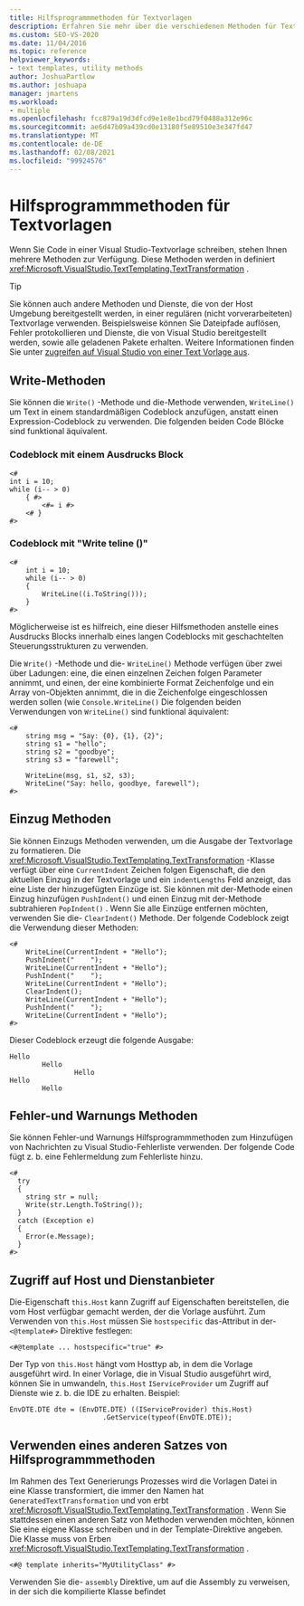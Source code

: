 ```yaml
---
title: Hilfsprogrammmethoden für Textvorlagen
description: Erfahren Sie mehr über die verschiedenen Methoden für Textvorlagen-Hilfsprogramme, die Ihnen beim Schreiben von Code in Visual Studio zur Verfügung stehen.
ms.custom: SEO-VS-2020
ms.date: 11/04/2016
ms.topic: reference
helpviewer_keywords:
- text templates, utility methods
author: JoshuaPartlow
ms.author: joshuapa
manager: jmartens
ms.workload:
- multiple
ms.openlocfilehash: fcc879a19d3dfcd9e1e8e1bcd79f0488a312e96c
ms.sourcegitcommit: ae6d47b09a439cd0e13180f5e89510e3e347fd47
ms.translationtype: MT
ms.contentlocale: de-DE
ms.lasthandoff: 02/08/2021
ms.locfileid: "99924576"
---
```

# <a name="text-template-utility-methods"></a>Hilfsprogrammmethoden für Textvorlagen

Wenn Sie Code in einer Visual Studio-Textvorlage schreiben, stehen Ihnen mehrere Methoden zur Verfügung. Diese Methoden werden in definiert <xref:Microsoft.VisualStudio.TextTemplating.TextTransformation> .

> [!TIP]
> Sie können auch andere Methoden und Dienste, die von der Host Umgebung bereitgestellt werden, in einer regulären (nicht vorverarbeiteten) Textvorlage verwenden. Beispielsweise können Sie Dateipfade auflösen, Fehler protokollieren und Dienste, die von Visual Studio bereitgestellt werden, sowie alle geladenen Pakete erhalten. Weitere Informationen finden Sie unter [zugreifen auf Visual Studio von einer Text Vorlage aus](/previous-versions/visualstudio/visual-studio-2010/gg604090\(v\=vs.100\)).

## <a name="write-methods"></a>Write-Methoden

Sie können die `Write()` -Methode und die-Methode verwenden, `WriteLine()` um Text in einem standardmäßigen Codeblock anzufügen, anstatt einen Expression-Codeblock zu verwenden. Die folgenden beiden Code Blöcke sind funktional äquivalent.

### <a name="code-block-with-an-expression-block"></a>Codeblock mit einem Ausdrucks Block

```
<#
int i = 10;
while (i-- > 0)
    { #>
        <#= i #>
    <# }
#>
```

### <a name="code-block-using-writeline"></a>Codeblock mit "Write teline ()"

```
<#
    int i = 10;
    while (i-- > 0)
    {
        WriteLine((i.ToString()));
    }
#>
```

Möglicherweise ist es hilfreich, eine dieser Hilfsmethoden anstelle eines Ausdrucks Blocks innerhalb eines langen Codeblocks mit geschachtelten Steuerungsstrukturen zu verwenden.

Die `Write()` -Methode und die- `WriteLine()` Methode verfügen über zwei über Ladungen: eine, die einen einzelnen Zeichen folgen Parameter annimmt, und einen, der eine kombinierte Format Zeichenfolge und ein Array von-Objekten annimmt, die in die Zeichenfolge eingeschlossen werden sollen (wie `Console.WriteLine()` Die folgenden beiden Verwendungen von `WriteLine()` sind funktional äquivalent:

```
<#
    string msg = "Say: {0}, {1}, {2}";
    string s1 = "hello";
    string s2 = "goodbye";
    string s3 = "farewell";

    WriteLine(msg, s1, s2, s3);
    WriteLine("Say: hello, goodbye, farewell");
#>
```

## <a name="indentation-methods"></a>Einzug Methoden

Sie können Einzugs Methoden verwenden, um die Ausgabe der Textvorlage zu formatieren. Die <xref:Microsoft.VisualStudio.TextTemplating.TextTransformation> -Klasse verfügt über eine `CurrentIndent` Zeichen folgen Eigenschaft, die den aktuellen Einzug in der Textvorlage und ein `indentLengths` Feld anzeigt, das eine Liste der hinzugefügten Einzüge ist. Sie können mit der-Methode einen Einzug hinzufügen `PushIndent()` und einen Einzug mit der-Methode subtrahieren `PopIndent()` . Wenn Sie alle Einzüge entfernen möchten, verwenden Sie die- `ClearIndent()` Methode. Der folgende Codeblock zeigt die Verwendung dieser Methoden:

```
<#
    WriteLine(CurrentIndent + "Hello");
    PushIndent("    ");
    WriteLine(CurrentIndent + "Hello");
    PushIndent("    ");
    WriteLine(CurrentIndent + "Hello");
    ClearIndent();
    WriteLine(CurrentIndent + "Hello");
    PushIndent("    ");
    WriteLine(CurrentIndent + "Hello");
#>
```

Dieser Codeblock erzeugt die folgende Ausgabe:

```
Hello
        Hello
                Hello
Hello
        Hello
```

## <a name="error-and-warning-methods"></a>Fehler-und Warnungs Methoden

Sie können Fehler-und Warnungs Hilfsprogrammmethoden zum Hinzufügen von Nachrichten zu Visual Studio-Fehlerliste verwenden. Der folgende Code fügt z. b. eine Fehlermeldung zum Fehlerliste hinzu.

```
<#
  try
  {
    string str = null;
    Write(str.Length.ToString());
  }
  catch (Exception e)
  {
    Error(e.Message);
  }
#>
```

## <a name="access-to-host-and-service-provider"></a>Zugriff auf Host und Dienstanbieter

Die-Eigenschaft `this.Host` kann Zugriff auf Eigenschaften bereitstellen, die vom Host verfügbar gemacht werden, der die Vorlage ausführt. Zum Verwenden von `this.Host` müssen Sie `hostspecific` das-Attribut in der- `<@template#>` Direktive festlegen:

`<#@template ... hostspecific="true" #>`

Der Typ von `this.Host` hängt vom Hosttyp ab, in dem die Vorlage ausgeführt wird. In einer Vorlage, die in Visual Studio ausgeführt wird, können Sie in umwandeln, `this.Host` `IServiceProvider` um Zugriff auf Dienste wie z. b. die IDE zu erhalten. Beispiel:

```
EnvDTE.DTE dte = (EnvDTE.DTE) ((IServiceProvider) this.Host)
                       .GetService(typeof(EnvDTE.DTE));
```

## <a name="using-a-different-set-of-utility-methods"></a>Verwenden eines anderen Satzes von Hilfsprogrammmethoden

Im Rahmen des Text Generierungs Prozesses wird die Vorlagen Datei in eine Klasse transformiert, die immer den Namen hat `GeneratedTextTransformation` und von erbt <xref:Microsoft.VisualStudio.TextTemplating.TextTransformation> . Wenn Sie stattdessen einen anderen Satz von Methoden verwenden möchten, können Sie eine eigene Klasse schreiben und in der Template-Direktive angeben. Die Klasse muss von Erben <xref:Microsoft.VisualStudio.TextTemplating.TextTransformation> .

```
<#@ template inherits="MyUtilityClass" #>
```

Verwenden Sie die- `assembly` Direktive, um auf die Assembly zu verweisen, in der sich die kompilierte Klasse befindet
